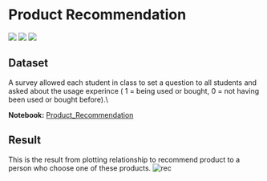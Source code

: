 # Product Recommendation
 [![](https://img.shields.io/badge/-Survey-blue)](#) [![](https://img.shields.io/badge/-Python-blue)](#) [![](https://img.shields.io/badge/-NetworkX-blue)](#) 
## Dataset  
A survey allowed each student in class to set a question to all students and asked about the usage experince ( 1 = being used or bought, 0 = not having been used or bought before).\

**Notebook:** [Product_Recommendation](./Product_Recommendation.ipynb)

## Result
This is the result from plotting relationship to recommend product to a person who choose one of these products.
![rec](./rec.png)

